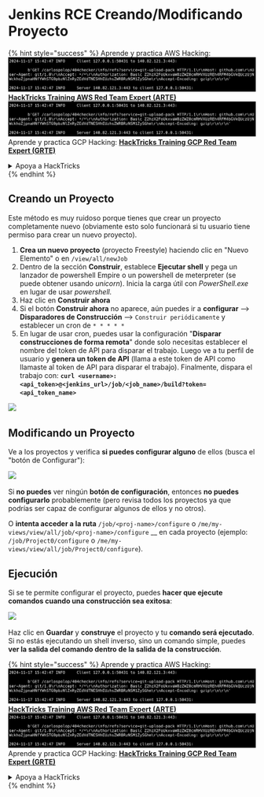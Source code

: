 # Jenkins RCE Creando/Modificando Proyecto

{% hint style="success" %}
Aprende y practica AWS Hacking:<img src="../../.gitbook/assets/image (1).png" alt="" data-size="line">[**HackTricks Training AWS Red Team Expert (ARTE)**](https://training.hacktricks.xyz/courses/arte)<img src="../../.gitbook/assets/image (1).png" alt="" data-size="line">\
Aprende y practica GCP Hacking: <img src="../../.gitbook/assets/image (2).png" alt="" data-size="line">[**HackTricks Training GCP Red Team Expert (GRTE)**<img src="../../.gitbook/assets/image (2).png" alt="" data-size="line">](https://training.hacktricks.xyz/courses/grte)

<details>

<summary>Apoya a HackTricks</summary>

* Revisa los [**planes de suscripción**](https://github.com/sponsors/carlospolop)!
* **Únete al** 💬 [**grupo de Discord**](https://discord.gg/hRep4RUj7f) o al [**grupo de telegram**](https://t.me/peass) o **síguenos** en **Twitter** 🐦 [**@hacktricks\_live**](https://twitter.com/hacktricks\_live)**.**
* **Comparte trucos de hacking enviando PRs a los** [**HackTricks**](https://github.com/carlospolop/hacktricks) y [**HackTricks Cloud**](https://github.com/carlospolop/hacktricks-cloud) repos de github.

</details>
{% endhint %}

## Creando un Proyecto

Este método es muy ruidoso porque tienes que crear un proyecto completamente nuevo (obviamente esto solo funcionará si tu usuario tiene permiso para crear un nuevo proyecto).

1. **Crea un nuevo proyecto** (proyecto Freestyle) haciendo clic en "Nuevo Elemento" o en `/view/all/newJob`
2. Dentro de la sección **Construir**, establece **Ejecutar shell** y pega un lanzador de powershell Empire o un powershell de meterpreter (se puede obtener usando _unicorn_). Inicia la carga útil con _PowerShell.exe_ en lugar de usar _powershell._
3. Haz clic en **Construir ahora**
1. Si el botón **Construir ahora** no aparece, aún puedes ir a **configurar** --> **Disparadores de Construcción** --> `Construir periódicamente` y establecer un cron de `* * * * *`
2. En lugar de usar cron, puedes usar la configuración "**Disparar construcciones de forma remota**" donde solo necesitas establecer el nombre del token de API para disparar el trabajo. Luego ve a tu perfil de usuario y **genera un token de API** (llama a este token de API como llamaste al token de API para disparar el trabajo). Finalmente, dispara el trabajo con: **`curl <username>:<api_token>@<jenkins_url>/job/<job_name>/build?token=<api_token_name>`**

![](<../../.gitbook/assets/image (165).png>)

## Modificando un Proyecto

Ve a los proyectos y verifica **si puedes configurar alguno** de ellos (busca el "botón de Configurar"):

![](<../../.gitbook/assets/image (265).png>)

Si **no puedes** ver ningún **botón de configuración**, entonces **no puedes** **configurarlo** probablemente (pero revisa todos los proyectos ya que podrías ser capaz de configurar algunos de ellos y no otros).

O **intenta acceder a la ruta** `/job/<proj-name>/configure` o `/me/my-views/view/all/job/<proj-name>/configure` \_\_ en cada proyecto (ejemplo: `/job/Project0/configure` o `/me/my-views/view/all/job/Project0/configure`).

## Ejecución

Si se te permite configurar el proyecto, puedes **hacer que ejecute comandos cuando una construcción sea exitosa**:

![](<../../.gitbook/assets/image (98).png>)

Haz clic en **Guardar** y **construye** el proyecto y tu **comando será ejecutado**.\
Si no estás ejecutando un shell inverso, sino un comando simple, puedes **ver la salida del comando dentro de la salida de la construcción**.

{% hint style="success" %}
Aprende y practica AWS Hacking:<img src="../../.gitbook/assets/image (1).png" alt="" data-size="line">[**HackTricks Training AWS Red Team Expert (ARTE)**](https://training.hacktricks.xyz/courses/arte)<img src="../../.gitbook/assets/image (1).png" alt="" data-size="line">\
Aprende y practica GCP Hacking: <img src="../../.gitbook/assets/image (2).png" alt="" data-size="line">[**HackTricks Training GCP Red Team Expert (GRTE)**<img src="../../.gitbook/assets/image (2).png" alt="" data-size="line">](https://training.hacktricks.xyz/courses/grte)

<details>

<summary>Apoya a HackTricks</summary>

* Revisa los [**planes de suscripción**](https://github.com/sponsors/carlospolop)!
* **Únete al** 💬 [**grupo de Discord**](https://discord.gg/hRep4RUj7f) o al [**grupo de telegram**](https://t.me/peass) o **síguenos** en **Twitter** 🐦 [**@hacktricks\_live**](https://twitter.com/hacktricks\_live)**.**
* **Comparte trucos de hacking enviando PRs a los** [**HackTricks**](https://github.com/carlospolop/hacktricks) y [**HackTricks Cloud**](https://github.com/carlospolop/hacktricks-cloud) repos de github.

</details>
{% endhint %}
